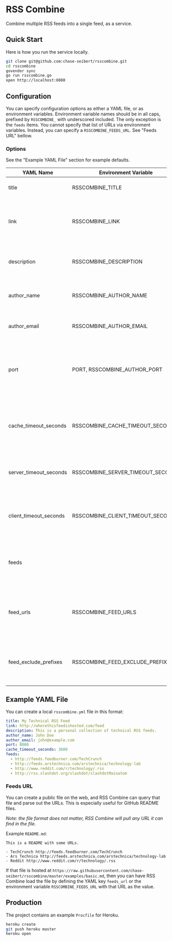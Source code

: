# RSS Combine

Combine multiple RSS feeds into a single feed, as a service.

## Quick Start

Here is how you run the service locally.

```bash
git clone git@github.com:chase-seibert/rsscombine.git
cd rsscombine
govendor sync
go run rsscombine.go
open http://localhost:8080
```

## Configuration

You can specify configuration options as either a YAML file, or as environment
variables. Environment variable names should be in all caps, prefixed by
`RSSCOMBINE_` with underscored included. The only exception is the `feeds`
items. You cannot specify that list of URLs via environment variables. Instead,
you can specify a `RSSCOMBINE_FEEDS_URL`. See "Feeds URL" bellow.

### Options

See the "Example YAML File" section for example defaults.

| YAML Name             | Environment Variable             | Description                                                                           |
|-----------------------|----------------------------------|---------------------------------------------------------------------------------------|
| title                 | RSSCOMBINE_TITLE                 | Title of the new RSS feed.                                                            |
| link                  | RSSCOMBINE_LINK                  | Link to the new RSS feed. Can be a webpage or the feed URL.                           |
| description           | RSSCOMBINE_DESCRIPTION           | Description of your new feed, shows in RSS readers.                                   |
| author_name           | RSSCOMBINE_AUTHOR_NAME           | Your full name, shows in RSS readers.                                                 |
| author_email          | RSSCOMBINE_AUTHOR_EMAIL          | Your email, shows in RSS readers.                                                     |
| port                  | PORT, RSSCOMBINE_AUTHOR_PORT     | Port to run the service on. For Heroku support, PORT environment variable supersedes. |
| cache_timeout_seconds | RSSCOMBINE_CACHE_TIMEOUT_SECONDS | Seconds to cache individual feeds in memory, as well as a feeds_url file.             |
| server_timeout_seconds | RSSCOMBINE_SERVER_TIMEOUT_SECONDS | Seconds to timeout calls to the combined RSS feed sever.             |
| client_timeout_seconds | RSSCOMBINE_CLIENT_TIMEOUT_SECONDS | Seconds to timeout call from the server to the individual RSS feeds.             |
| feeds                 |                                  | List of feeds to combine. Cannot be specified via environment variable.               |
| feed_urls             | RSSCOMBINE_FEED_URLS             | Optional: URL to parse feed URLs from. If set, this overrides the feeds setting.      |
| feed_exclude_prefixes | RSSCOMBINE_FEED_EXCLUDE_PREFIXES | Optional: list of URL prefixes to exclude from feed_urls parsing.                     |

## Example YAML File

You can create a local `rsscombine.yml` file in this format:

```yaml
title: My Technical RSS Feed
link: http://wherethisfeedishosted.com/feed
description: This is a personal collection of technical RSS feeds.
author_name: John Doe
author_email: john@example.com
port: 8080
cache_timeout_seconds: 3600
feeds:
  - http://feeds.feedburner.com/TechCrunch
  - http://feeds.arstechnica.com/arstechnica/technology-lab
  - http://www.reddit.com/r/technology/.rss
  - http://rss.slashdot.org/slashdot/slashdotMainatom
```

### Feeds URL

You can create a public file on the web, and RSS Combine can query that file and
parse out the URLs. This is especially useful for GitHub README files.

*Note: the file format does not matter, RSS Combine will pull any URL it can
find in the file.*

Example `README.md`:

```
This is a README with some URLs.

- TechCrunch http://feeds.feedburner.com/TechCrunch
- Ars Technica http://feeds.arstechnica.com/arstechnica/technology-lab
- Reddit http://www.reddit.com/r/technology/.rss
```

If that file is hosted at
`https://raw.githubusercontent.com/chase-seibert/rsscombine/master/examples/basic.md`, then you can
have RSS Combine load the file by defining the YAML key `feeds_url` or the
environment variable `RSSCOMBINE_FEEDS_URL` with that URL as the value.

## Production

The project contains an example `Procfile` for Heroku.

```bash
heroku create
git push heroku master
heroku open
```
